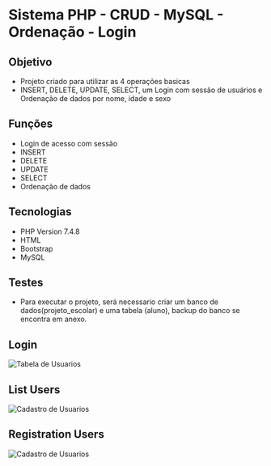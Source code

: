 # Sistema PHP - CRUD - MySQL - Ordenação - Login <br>

## Objetivo
* Projeto criado para utilizar as 4 operações basicas
* INSERT, DELETE, UPDATE, SELECT, um Login com sessão de usuários e Ordenação de dados por nome, idade e sexo<br>

## Funções

* Login de acesso com sessão<br>
* INSERT<br>
* DELETE<br>
* UPDATE<br>
* SELECT
* Ordenação de dados


## Tecnologias

* PHP Version 7.4.8<br>
* HTML<br>
* Bootstrap<br>
* MySQL

## Testes<br>

* Para executar o projeto, será necessario criar um banco de dados(projeto_escolar) e uma tabela (aluno), backup do banco se encontra em anexo.

## Login

![Tabela de Usuarios](https://github.com/victorvaz001/ProjetosPHP/blob/master/Login-Crud-Sess%C3%A3o/login.jpg)

## List Users

![Cadastro de Usuarios](https://github.com/victorvaz001/ProjetosPHP/blob/master/Login-Crud-Sess%C3%A3o/tabela.jpg)

## Registration Users

![Cadastro de Usuarios](https://github.com/victorvaz001/ProjetosPHP/blob/master/Login-Crud-Sess%C3%A3o/registro.jpg)



